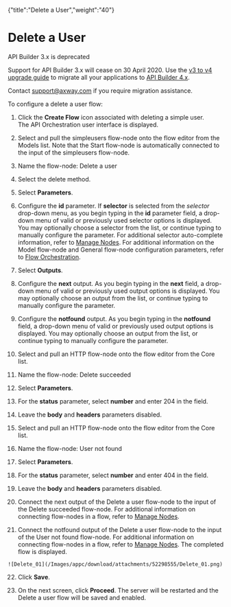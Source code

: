 {"title":"Delete a User","weight":"40"} 

# Delete a User

API Builder 3.x is deprecated

Support for API Builder 3.x will cease on 30 April 2020. Use the [v3 to v4 upgrade guide](https://docs.axway.com/bundle/API_Builder_4x_allOS_en/page/api_builder_v3_to_v4_upgrade_guide.html) to migrate all your applications to [API Builder 4.x](https://docs.axway.com/bundle/API_Builder_4x_allOS_en/page/api_builder_getting_started_guide.html).

Contact [support@axway.com](mailto:support@axway.com) if you require migration assistance.

To configure a delete a user flow:

1.  Click the **Create Flow** icon associated with deleting a simple user.  
    The API Orchestration user interface is displayed.
    
2.  Select and pull the simpleusers flow-node onto the flow editor from the Models list. Note that the Start flow-node is automatically connected to the input of the simpleusers flow-node.
    
3.  Name the flow-node: Delete a user
    
4.  Select the delete method.
    
5.  Select **Parameters**.
    
6.  Configure the **id** parameter. If **selector** is selected from the _selector_ drop-down menu, as you begin typing in the **id** parameter field, a drop-down menu of valid or previously used selector options is displayed. You may optionally choose a selector from the list, or continue typing to manually configure the parameter. For additional selector auto-complete information, refer to [Manage Nodes](/docs/appc/Axway_API_Builder/API_Builder/API_Builder_Developer_Guide/API_Builder_Flows/Manage_Nodes/). For additional information on the Model flow-node and General flow-node configuration parameters, refer to [Flow Orchestration](/docs/appc/Axway_API_Builder/API_Builder/API_Builder_Developer_Guide/API_Builder_Flows/Flow_Orchestration/).
    
7.  Select **Outputs**.
    
8.  Configure the **next** output. As you begin typing in the **next** field, a drop-down menu of valid or previously used output options is displayed. You may optionally choose an output from the list, or continue typing to manually configure the parameter.
    
9.  Configure the **notfound** output. As you begin typing in the **notfound** field, a drop-down menu of valid or previously used output options is displayed. You may optionally choose an output from the list, or continue typing to manually configure the parameter.
    
10.  Select and pull an HTTP flow-node onto the flow editor from the Core list.
    
11.  Name the flow-node: Delete succeeded
    
12.  Select **Parameters**.
    
13.  For the **status** parameter, select **number** and enter 204 in the field.
    
14.  Leave the **body** and **headers** parameters disabled.
    
15.  Select and pull an HTTP flow-node onto the flow editor from the Core list.
    
16.  Name the flow-node: User not found
    
17.  Select **Parameters**.
    
18.  For the **status** parameter, select **number** and enter 404 in the field.
    
19.  Leave the **body** and **headers** parameters disabled.
    
20.  Connect the next output of the Delete a user flow-node to the input of the Delete succeeded flow-node. For additional information on connecting flow-nodes in a flow, refer to [Manage Nodes](/docs/appc/Axway_API_Builder/API_Builder/API_Builder_Developer_Guide/API_Builder_Flows/Manage_Nodes/).
    
21.  Connect the notfound output of the Delete a user flow-node to the input of the User not found flow-node. For additional information on connecting flow-nodes in a flow, refer to [Manage Nodes](/docs/appc/Axway_API_Builder/API_Builder/API_Builder_Developer_Guide/API_Builder_Flows/Manage_Nodes/). The completed flow is displayed.
    
    ![Delete_01](/Images/appc/download/attachments/52298555/Delete_01.png)
22.  Click **Save**.
    
23.  On the next screen, click **Proceed**. The server will be restarted and the Delete a user flow will be saved and enabled.
